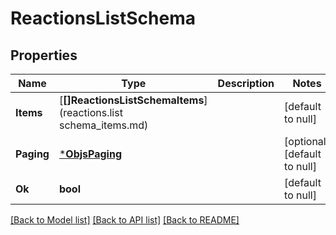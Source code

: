 # ReactionsListSchema

## Properties
Name | Type | Description | Notes
------------ | ------------- | ------------- | -------------
**Items** | [**[]ReactionsListSchemaItems**](reactions.list schema_items.md) |  | [default to null]
**Paging** | [***ObjsPaging**](objs_paging.md) |  | [optional] [default to null]
**Ok** | **bool** |  | [default to null]

[[Back to Model list]](../README.md#documentation-for-models) [[Back to API list]](../README.md#documentation-for-api-endpoints) [[Back to README]](../README.md)


